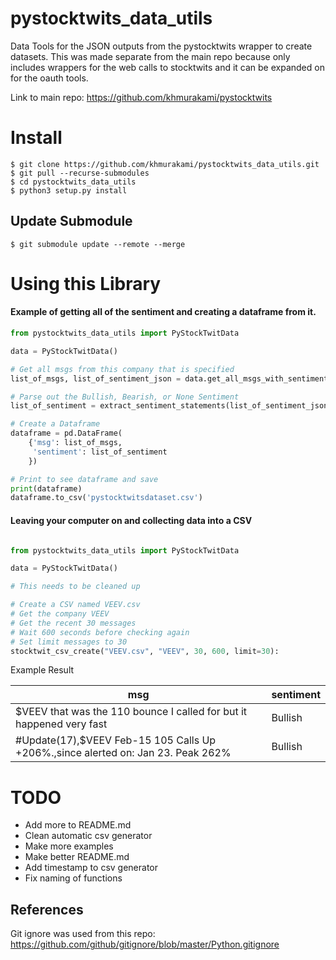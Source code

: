 # pystocktwits_data_utils

Data Tools for the JSON outputs from the pystocktwits wrapper to create datasets. This was made separate from the main repo because only includes wrappers for the web calls to stocktwits and it can be expanded on for the oauth tools.

Link to main repo: https://github.com/khmurakami/pystocktwits

# Install

```shell
$ git clone https://github.com/khmurakami/pystocktwits_data_utils.git
$ git pull --recurse-submodules
$ cd pystocktwits_data_utils
$ python3 setup.py install
```

## Update Submodule
```shell
$ git submodule update --remote --merge
```

# Using this Library

#### Example of getting all of the sentiment and creating a dataframe from it.

```python
from pystocktwits_data_utils import PyStockTwitData

data = PyStockTwitData()

# Get all msgs from this company that is specified
list_of_msgs, list_of_sentiment_json = data.get_all_msgs_with_sentiment_by_symbol_id("AAPL")

# Parse out the Bullish, Bearish, or None Sentiment
list_of_sentiment = extract_sentiment_statements(list_of_sentiment_json)

# Create a Dataframe
dataframe = pd.DataFrame(
    {'msg': list_of_msgs,
     'sentiment': list_of_sentiment
    })

# Print to see dataframe and save
print(dataframe)
dataframe.to_csv('pystocktwitsdataset.csv')
```

#### Leaving your computer on and collecting data into a CSV

```python

from pystocktwits_data_utils import PyStockTwitData

data = PyStockTwitData()

# This needs to be cleaned up

# Create a CSV named VEEV.csv
# Get the company VEEV
# Get the recent 30 messages
# Wait 600 seconds before checking again
# Set limit messages to 30
stocktwit_csv_create("VEEV.csv", "VEEV", 30, 600, limit=30):
```

Example Result

| msg                                                                              | sentiment |
|----------------------------------------------------------------------------------|-----------|
| $VEEV that was the 110 bounce I called for but it happened very fast             | Bullish   |
| #Update(17),$VEEV Feb-15 105 Calls Up +206%.,since alerted on: Jan 23. Peak 262% | Bullish   |


# TODO
- Add more to README.md
- Clean automatic csv generator
- Make more examples
- Make better README.md
- Add timestamp to csv generator
- Fix naming of functions

## References

Git ignore was used from this repo: https://github.com/github/gitignore/blob/master/Python.gitignore
